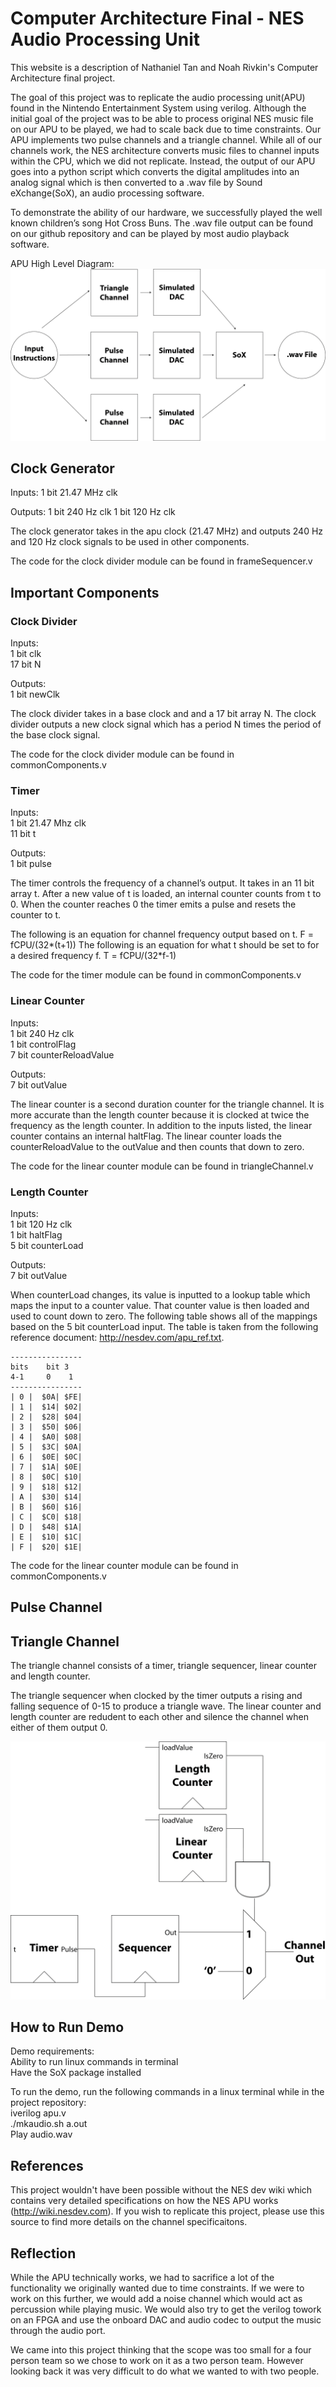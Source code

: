 # Computer Architecture Final - NES Audio Processing Unit
This website is a description of Nathaniel Tan and Noah Rivkin's Computer Architecture final project.

The goal of this project was to replicate the audio processing unit(APU) found in the Nintendo Entertainment System using verilog. Although the initial goal of the project was to be able to process original NES music file on our APU to be played, we had to scale back due to time constraints. Our APU implements two pulse channels and a triangle channel. While all of our channels work, the NES architecture converts music files to channel inputs within the CPU, which we did not replicate. Instead, the output of our APU goes into a python script which converts the digital amplitudes into an analog signal which is then converted to a .wav file by Sound eXchange(SoX), an audio processing software.

To demonstrate the ability of our hardware, we successfully played the well known children’s song Hot Cross Buns. The .wav file output can be found on our github repository and can be played by most audio playback software.

APU High Level Diagram: 
![APU Diagram](https://github.com/nathanieltan/CompArchFinal/blob/master/docs/apu.png "APU Diagram")

## Clock Generator
Inputs:
1 bit 21.47 MHz clk

Outputs:
1 bit 240 Hz clk
1 bit 120 Hz clk

The clock generator takes in the apu clock (21.47 MHz) and outputs 240 Hz and 120 Hz clock signals to be used in other components.

The code for the clock divider module can be found in frameSequencer.v

## Important Components

### Clock Divider
Inputs:  
1 bit clk  
17 bit N  

Outputs:  
1 bit newClk

The clock divider takes in a base clock and and a 17 bit array N. The clock divider outputs a new clock signal which has a period N times the period of the base clock signal.

The code for the clock divider module can be found in commonComponents.v


### Timer
Inputs:  
1 bit 21.47 Mhz clk  
11 bit t  

Outputs:  
1 bit pulse


The timer controls the frequency of a channel’s output. It takes in an 11 bit array t. After a new value of t is loaded, an internal counter counts from t to 0. When the counter reaches 0 the timer emits a pulse and resets the counter to t.

The following is an equation for channel frequency output based on t.
F = fCPU/(32*(t+1))
The following is an equation for what t should be set to for a desired frequency f.
T = fCPU/(32*f-1)

The code for the timer module can be found in commonComponents.v

### Linear Counter
Inputs:  
1 bit 240 Hz clk  
1 bit controlFlag  
7 bit counterReloadValue  

Outputs:  
7 bit outValue


The linear counter is a second duration counter for the triangle channel. It is more accurate than the length counter because it is clocked at twice the frequency as the length counter. In addition to the inputs listed, the linear counter contains an internal haltFlag. The linear counter loads the counterReloadValue to the outValue and then counts that down to zero.

The code for the linear counter module can be found in triangleChannel.v

### Length Counter
Inputs:  
1 bit 120 Hz clk  
1 bit haltFlag  
5 bit counterLoad  

Outputs:  
7 bit outValue  

When counterLoad changes, its value is inputted to a lookup table which maps the input to a counter value. That counter value is then loaded and used to count down to zero. The following table shows all of the mappings based on the 5 bit counterLoad input. The table is taken from the following reference document: http://nesdev.com/apu_ref.txt.
   
       
    ----------------
    bits    bit 3
    4-1     0    1 
    ----------------
    | 0 |  $0A| $FE|
    | 1 |  $14| $02|
    | 2 |  $28| $04|
    | 3 |  $50| $06|
    | 4 |  $A0| $08|
    | 5 |  $3C| $0A|
    | 6 |  $0E| $0C|
    | 7 |  $1A| $0E|
    | 8 |  $0C| $10|
    | 9 |  $18| $12|
    | A |  $30| $14|
    | B |  $60| $16|
    | C |  $C0| $18|
    | D |  $48| $1A|
    | E |  $10| $1C|
    | F |  $20| $1E|
The code for the linear counter module can be found in commonComponents.v

## Pulse Channel

## Triangle Channel
The triangle channel consists of a timer, triangle sequencer, linear counter and length counter.

The triangle sequencer when clocked by the timer outputs a rising and falling sequence of 0-15 to produce a triangle wave. The linear counter and length counter are redudent to each other and silence the channel when either of them output 0.

![Triangle Channel](https://github.com/nathanieltan/CompArchFinal/blob/master/docs/triangleChannel.png)

## How to Run Demo
Demo requirements:  
Ability to run linux commands in terminal  
Have the SoX package installed  

To run the demo, run the following commands in a linux terminal while in the project repository:  
iverilog apu.v  
./mkaudio.sh a.out  
Play audio.wav

## References
This project wouldn't have been possible without the NES dev wiki which contains very detailed specifications on how the NES APU works (http://wiki.nesdev.com). If you wish to replicate this project, please use this source to find more details on the channel specificaitons.
## Reflection
While the APU technically works, we had to sacrifice a lot of the functionality we originally wanted due to time constraints. If we were to work on this further, we would add a noise channel which would act as percussion while playing music. We would also try to get the verilog towork on an FPGA and use the onboard DAC and audio codec to output the music through the audio port.

We came into this project thinking that the scope was too small for a four person team so we chose to work on it as a two person team. However looking back it was very difficult to do what we wanted to with two people.
